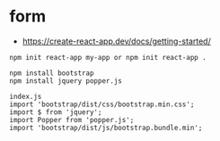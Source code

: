 # form

- https://create-react-app.dev/docs/getting-started/ 

```
npm init react-app my-app or npm init react-app . 

npm install bootstrap
npm install jquery popper.js

index.js
import 'bootstrap/dist/css/bootstrap.min.css';
import $ from 'jquery';
import Popper from 'popper.js';
import 'bootstrap/dist/js/bootstrap.bundle.min';

```
